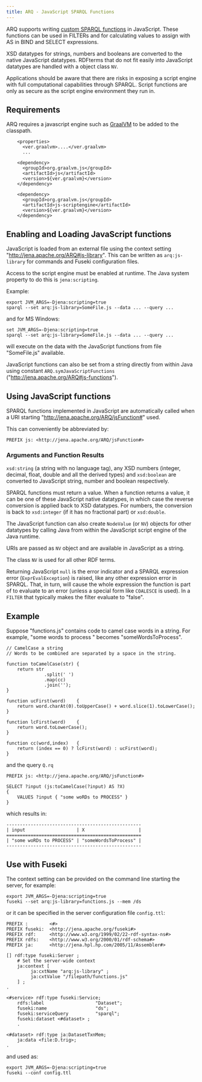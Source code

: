 ```yaml
---
title: ARQ - JavaScript SPARQL Functions
---
```


ARQ supports writing 
[custom SPARQL functions](https://www.w3.org/TR/sparql11-query/#extensionFunctions)
in JavaScript. These functions can be used in FILTERs and for calculating
values to assign with AS in BIND and SELECT expressions.

XSD datatypes for strings, numbers and booleans are converted to the
native JavaScript datatypes. RDFterms that do not fit easily into
JavaScript datatypes are handled with a object class `NV`.

Applications should be aware that there are risks in exposing a script engine
with full computational capabilities through SPARQL.  Script functions are only
as secure as the script engine environment they run in.

## Requirements

ARQ requires a javascript engine such as [GraalVM](https://www.graalvm.org/) to
be added to the classpath.

``` 
    <properties>
      <ver.graalvm>....</ver.graalvm>
      ...
```

```
    <dependency>
      <groupId>org.graalvm.js</groupId>
      <artifactId>js</artifactId>
      <version>${ver.graalvm}</version>
    </dependency>

    <dependency>
      <groupId>org.graalvm.js</groupId>
      <artifactId>js-scriptengine</artifactId>
      <version>${ver.graalvm}</version>
    </dependency>
```

## Enabling and Loading JavaScript functions

JavaScript is loaded from an external file using the context setting
"http://jena.apache.org/ARQ#js-library". This can be written as
`arq:js-library` for commands and Fuseki configuration files.

Access to the script engine must be enabled at runtime.
The Java system property to do this is `jena:scripting`.

Example:

    export JVM_ARGS=-Djena:scripting=true
    sparql --set arq:js-library=SomeFile.js --data ... --query ...

and for MS Windows:

    set JVM_ARGS=-Djena:scripting=true
    sparql --set arq:js-library=SomeFile.js --data ... --query ...

will execute on the data with the JavaScript functions from file
"SomeFile.js" available.

JavaScript functions can also be set from a string directly from within Java using constant
`ARQ.symJavaScriptFunctions` ("http://jena.apache.org/ARQ#js-functions").

## Using JavaScript functions

SPARQL functions implemented in JavaScript are automatically called when a
URI starting "http://jena.apache.org/ARQ/jsFunction#" used.

This can conveniently be abbreviated by:

    PREFIX js: <http://jena.apache.org/ARQ/jsFunction#>

### Arguments and Function Results

`xsd:string` (a string with no language tag), any XSD numbers (integer,
decimal, float, double and all the derived types) and `xsd:boolean` are
converted to JavaScript string, number and boolean respectively.

SPARQL functions must return a value. When a function returns a value,
it can be one of these JavaScript native datatypes, in which case the
reverse conversion is applied back to XSD datatypes.  For numbers, the
conversion is back to `xsd:integer` (if it has no fractional part) or
`xsd:double`.

The JavaScript function can also create `NodeValue` (or `NV`) objects
for other datatypes by calling Java from within the JavaScript script
engine of the Java runtime.

URIs are passed as `NV` object and are available in JavaScript as a string.

The class `NV` is used for all other RDF terms.

Returning JavaScript `null` is the error indicator and a SPARQL
expression error (`ExprEvalException`) is raised, like any other
expression error in SPARQL. That, in turn, will cause the whole
expression the function is part of to evaluate to an error (unless
a special form like `COALESCE` is used). In a `FILTER` that typically
makes the filter evaluate to "false".

## Example

Suppose "functions.js" contains code to camel case words in a string.
For example, "some words to process " becomes "someWordsToProcess".

    // CamelCase a string
    // Words to be combined are separated by a space in the string.
    
    function toCamelCase(str) {
        return str
                  .split(' ')
                  .map(cc)
                  .join('');
    }
    
    function ucFirst(word)    {
        return word.charAt(0).toUpperCase() + word.slice(1).toLowerCase();
    }
    
    function lcFirst(word)    {
        return word.toLowerCase();
    }
    
    function cc(word,index)   {
        return (index == 0) ? lcFirst(word) : ucFirst(word);
    }

and the query `Q.rq`

    PREFIX js: <http://jena.apache.org/ARQ/jsFunction#>
    
    SELECT ?input (js:toCamelCase(?input) AS ?X)
    {
        VALUES ?input { "some woRDs to PROCESS" }
    }

which results in:

    --------------------------------------------------
    | input                   | X                    |
    ==================================================
    | "some woRDs to PROCESS" | "someWordsToProcess" |
    --------------------------------------------------

## Use with Fuseki

The context setting can be provided on the command line starting the
server, for example:

    export JVM_ARGS=-Djena:scripting=true
    fuseki --set arq:js-library=functions.js --mem /ds

or it can be specified in the server configuration file `config.ttl`:

    PREFIX :        <#>
    PREFIX fuseki:  <http://jena.apache.org/fuseki#>
    PREFIX rdf:     <http://www.w3.org/1999/02/22-rdf-syntax-ns#>
    PREFIX rdfs:    <http://www.w3.org/2000/01/rdf-schema#>
    PREFIX ja:      <http://jena.hpl.hp.com/2005/11/Assembler#>

    [] rdf:type fuseki:Server ;
        # Set the server-wide context
        ja:context [
             ja:cxtName "arq:js-library" ;
             ja:cxtValue "/filepath/functions.js"
        ] ;
    .

    <#service> rdf:type fuseki:Service;
        rdfs:label                   "Dataset";
        fuseki:name                  "ds";
        fuseki:serviceQuery          "sparql";
        fuseki:dataset <#dataset> ;
        .

    <#dataset> rdf:type ja:DatasetTxnMem;
        ja:data <file:D.trig>;
    .

and used as:

    export JVM_ARGS=-Djena:scripting=true    
    fuseki --conf config.ttl
